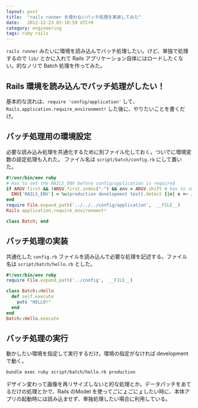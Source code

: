 ```yaml
---
layout: post
title:  "rails runner を使わないバッチ処理を実装してみた"
date:   2012-12-23 03:10:59 UTC+9
category: engineering
tags: ruby rails
---
```


`rails runner` みたいに環境を読み込んでバッチ処理したい。けど、単独で処理するので `lib/` とかに入れて Rails アプリケーション自体にはロードしたくない。的なノリで Batch 処理を作ってみた。

## Rails 環境を読み込んでバッチ処理がしたい！

基本的な流れは、`require 'config/application'` して、`Rails.application.require_environment!` した後に、やりたいことを書くだけ。

## バッチ処理用の環境設定

必要な読み込み処理を共通化するために別ファイル化しておく。ついでに環境変数の設定処理も入れた。
ファイル名は `script/batch/config.rb` にして置いた。

```ruby
#!/usr/bin/env ruby
# Has to set the RAILS_ENV before config/application is required
if ARGV.first && !ARGV.first.index("-") && env = ARGV.shift # has to shift the env ARGV so IRB doesn't freak
  ENV['RAILS_ENV'] = %w(production development test).detect {|e| e =~ /^#{env}/} || env
end
require File.expand_path('../../../config/application',  __FILE__)
Rails.application.require_environment!

class Batch; end
```

## バッチ処理の実装

共通化した `config.rb` ファイルを読み込んで必要な処理を記述する。ファイル名は `script/batch/hello.rb` とした。

```ruby
#!/usr/bin/env ruby
require File.expand_path('../config',  __FILE__)

class Batch::Hello
  def self.execute
    puts "HELLO!"
  end
end
Batch::Hello.execute
```

## バッチ処理の実行

動かしたい環境を指定して実行するだけ。環境の指定がなければ development で動く。

```sh
bundle exec ruby script/batch/hello.rb production
```

デザイン変わって画像を再リサイズしないと的な処理とか。データパッチをあてるだけの処理とかで、Rails のModel を使ってごにょごにょしたい時に、本体アプリの起動時には読み込ませず、単独処理したい場合に利用している。
